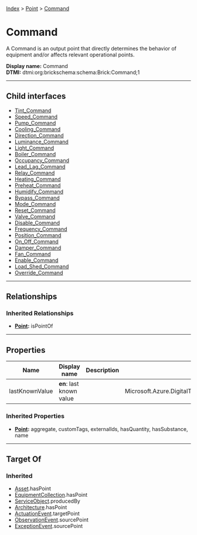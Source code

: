 [Index](../../index.md) > [Point](../Point.md) > [Command](#)
# Command

A Command is an output point that directly determines the behavior of equipment and/or affects relevant operational points.


**Display name:** Command<br />
**DTMI:** dtmi:org:brickschema:schema:Brick:Command;1

---

## Child interfaces
* [Tint_Command](Tint_Command.md)
* [Speed_Command](Speed_Command.md)
* [Pump_Command](Pump_Command.md)
* [Cooling_Command](Cooling_Command.md)
* [Direction_Command](Direction_Command.md)
* [Luminance_Command](Luminance_Command.md)
* [Light_Command](Light_Command.md)
* [Boiler_Command](Boiler_Command.md)
* [Occupancy_Command](Occupancy_Command.md)
* [Lead_Lag_Command](Lead_Lag_Command.md)
* [Relay_Command](Relay_Command.md)
* [Heating_Command](Heating_Command.md)
* [Preheat_Command](Preheat_Command.md)
* [Humidify_Command](Humidify_Command.md)
* [Bypass_Command](Bypass_Command.md)
* [Mode_Command](Mode_Command/Mode_Command.md)
* [Reset_Command](Reset_Command/Reset_Command.md)
* [Valve_Command](Valve_Command/Valve_Command.md)
* [Disable_Command](Disable_Command/Disable_Command.md)
* [Frequency_Command](Frequency_Command/Frequency_Command.md)
* [Position_Command](Position_Command/Position_Command.md)
* [On_Off_Command](On_Off_Command/On_Off_Command.md)
* [Damper_Command](Damper_Command/Damper_Command.md)
* [Fan_Command](Fan_Command/Fan_Command.md)
* [Enable_Command](Enable_Command/Enable_Command.md)
* [Load_Shed_Command](Load_Shed_Command/Load_Shed_Command.md)
* [Override_Command](Override_Command/Override_Command.md)

---

## Relationships

### Inherited Relationships
* **[Point](../Point.md):** isPointOf

---

## Properties

|Name|Display name|Description|Schema|Writable|
|-|-|-|-|-|
|lastKnownValue|**en**: last known value||Microsoft.Azure.DigitalTwins.Parser.Models.DTObjectInfo|True|
### Inherited Properties
* **[Point](../Point.md):** aggregate, customTags, externalIds, hasQuantity, hasSubstance, name

---

## Target Of
### Inherited
* [Asset](../../Asset/Asset.md).hasPoint
* [EquipmentCollection](../../Collection/EquipmentCollection.md).hasPoint
* [ServiceObject](../../Information/ServiceObject/ServiceObject.md).producedBy
* [Architecture](../../Space/Architecture/Architecture.md).hasPoint
* [ActuationEvent](../../Event/PointEvent/ActuationEvent.md).targetPoint
* [ObservationEvent](../../Event/PointEvent/ObservationEvent.md).sourcePoint
* [ExceptionEvent](../../Event/PointEvent/ExceptionEvent.md).sourcePoint
